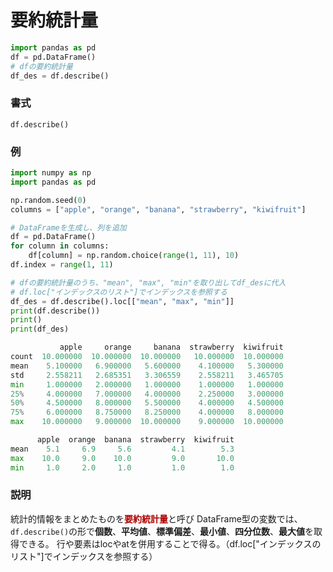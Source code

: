 # 要約統計量

```python
import pandas as pd
df = pd.DataFrame()
# dfの要約統計量
df_des = df.describe()
```

### 書式

	df.describe()

### 例

```python
import numpy as np
import pandas as pd

np.random.seed(0)
columns = ["apple", "orange", "banana", "strawberry", "kiwifruit"]

# DataFrameを生成し、列を追加
df = pd.DataFrame()
for column in columns:
    df[column] = np.random.choice(range(1, 11), 10)
df.index = range(1, 11)

# dfの要約統計量のうち、"mean", "max", "min"を取り出してdf_desに代入
# df.loc["インデックスのリスト"]でインデックスを参照する
df_des = df.describe().loc[["mean", "max", "min"]]
print(df.describe())
print()
print(df_des)
```

```python
           apple     orange     banana  strawberry  kiwifruit
count  10.000000  10.000000  10.000000   10.000000  10.000000
mean    5.100000   6.900000   5.600000    4.100000   5.300000
std     2.558211   2.685351   3.306559    2.558211   3.465705
min     1.000000   2.000000   1.000000    1.000000   1.000000
25%     4.000000   7.000000   4.000000    2.250000   3.000000
50%     4.500000   8.000000   5.500000    4.000000   4.500000
75%     6.000000   8.750000   8.250000    4.000000   8.000000
max    10.000000   9.000000  10.000000    9.000000  10.000000

      apple  orange  banana  strawberry  kiwifruit
mean    5.1     6.9     5.6         4.1        5.3
max    10.0     9.0    10.0         9.0       10.0
min     1.0     2.0     1.0         1.0        1.0
```

### 説明

統計的情報をまとめたものを<b style='color: #AA0000'>要約統計量</b>と呼び
DataFrame型の変数では、`df.describe()`の形で<b>個数</b>、<b>平均値</b>、<b>標準偏差</b>、<b>最小値</b>、<b>四分位数</b>、<b>最大値</b>を取得できる。
行や要素はlocやatを併用することで得る。（df.loc["インデックスのリスト"]でインデックスを参照する）

